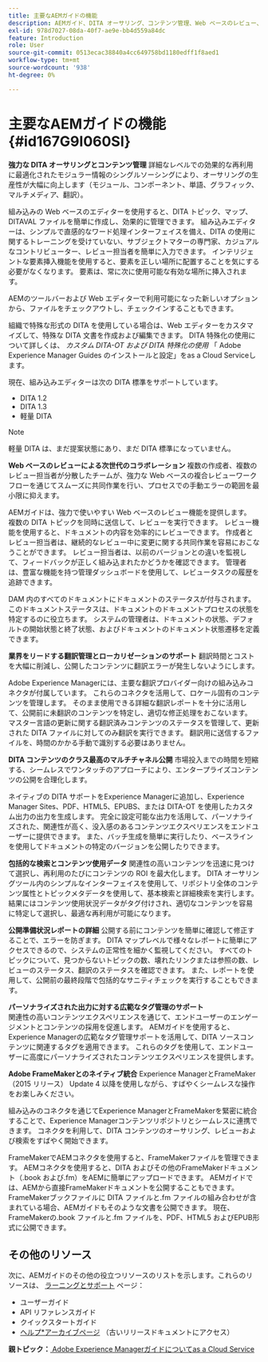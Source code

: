 ```yaml
---
title: 主要なAEMガイドの機能
description: AEMガイド、DITA オーサリング、コンテンツ管理、Web ベースのレビュー、翻訳、ローカリゼーション、マルチチャネル公開、およびFrameMakerの統合に関する主な機能を確認します。
exl-id: 978d7027-08da-40f7-ae9e-bb4d559a84dc
feature: Introduction
role: User
source-git-commit: 0513ecac38840a4cc649758bd1180edff1f8aed1
workflow-type: tm+mt
source-wordcount: '938'
ht-degree: 0%

---
```


# 主要なAEMガイドの機能 {#id167G9I060SI}

**強力な DITA オーサリングとコンテンツ管理**
詳細なレベルでの効果的な再利用に最適化されたモジュラー情報のシングルソーシングにより、オーサリングの生産性が大幅に向上します（モジュール、コンポーネント、単語、グラフィック、マルチメディア、翻訳）。

組み込みの Web ベースのエディターを使用すると、DITA トピック、マップ、DITAVAL ファイルを簡単に作成し、効果的に管理できます。 組み込みエディターは、シンプルで直感的なワード処理インターフェイスを備え、DITA の使用に関するトレーニングを受けていない、サブジェクトマターの専門家、カジュアルなコントリビューター、レビュー担当者を簡単に入力できます。 インテリジェントな要素挿入機能を使用すると、要素を正しい場所に配置することを気にする必要がなくなります。 要素は、常に次に使用可能な有効な場所に挿入されます。

AEMのツールバーおよび Web エディターで利用可能になった新しいオプションから、ファイルをチェックアウトし、チェックインすることもできます。

組織で特殊な形式の DITA を使用している場合は、Web エディターをカスタマイズして、特殊な DITA 文書を作成および編集できます。 DITA 特殊化の使用について詳しくは、 *カスタム DITA-OT および DITA 特殊化の使用* 「 Adobe Experience Manager Guides のインストールと設定」をas a Cloud Serviceします。

現在、組み込みエディターは次の DITA 標準をサポートしています。

* DITA 1.2
* DITA 1.3
* 軽量 DITA


>[!NOTE]
>
> 軽量 DITA は、まだ提案状態にあり、まだ DITA 標準になっていません。

**Web ベースのレビューによる次世代のコラボレーション**
複数の作成者、複数のレビュー担当者が分散したチームが、強力な Web ベースの複合レビューワークフローを通じてスムーズに共同作業を行い、プロセスでの手動エラーの範囲を最小限に抑えます。

AEMガイドは、強力で使いやすい Web ベースのレビュー機能を提供します。 複数の DITA トピックを同時に送信して、レビューを実行できます。 レビュー機能を使用すると、ドキュメントの内容を効率的にレビューできます。 作成者とレビュー担当者は、継続的なレビュー中に変更に関する共同作業を容易におこなうことができます。 レビュー担当者は、以前のバージョンとの違いを監視して、フィードバックが正しく組み込まれたかどうかを確認できます。 管理者は、豊富な機能を持つ管理ダッシュボードを使用して、レビュータスクの履歴を追跡できます。

DAM 内のすべてのドキュメントにドキュメントのステータスが付与されます。 このドキュメントステータスは、ドキュメントのドキュメントプロセスの状態を特定するのに役立ちます。 システムの管理者は、ドキュメントの状態、デフォルトの開始状態と終了状態、およびドキュメントのドキュメント状態遷移を定義できます。

**業界をリードする翻訳管理とローカリゼーションのサポート**
翻訳時間とコストを大幅に削減し、公開したコンテンツに翻訳エラーが発生しないようにします。

Adobe Experience Managerには、主要な翻訳プロバイダー向けの組み込みコネクタが付属しています。 これらのコネクタを活用して、ロケール固有のコンテンツを管理します。 そのまま使用できる詳細な翻訳レポートを十分に活用して、公開前に未翻訳のコンテンツを特定し、適切な修正処理をおこないます。 マスター言語の更新に関する翻訳済みコンテンツのステータスを管理して、更新された DITA ファイルに対してのみ翻訳を実行できます。 翻訳用に送信するファイルを、時間のかかる手動で識別する必要はありません。

**DITA コンテンツのクラス最高のマルチチャネル公開**
市場投入までの時間を短縮する、シームレスでワンタッチのアプローチにより、エンタープライズコンテンツの公開を合理化します。

ネイティブの DITA サポートをExperience Managerに追加し、Experience Manager Sites、PDF、HTML5、EPUBS、または DITA-OT を使用したカスタム出力の出力を生成します。 完全に設定可能な出力を活用して、パーソナライズされた、関連性が高く、没入感のあるコンテンツエクスペリエンスをエンドユーザーに提供できます。 また、バッチ生成を簡単に実行したり、ベースラインを使用してドキュメントの特定のバージョンを公開したりできます。

**包括的な検索とコンテンツ使用データ**
関連性の高いコンテンツを迅速に見つけて選択し、再利用のたびにコンテンツの ROI を最大化します。 DITA オーサリングツール内のシンプルなインターフェイスを使用して、リポジトリ全体のコンテンツ属性とトピックメタデータを使用して、基本検索と詳細検索を実行します。 結果にはコンテンツ使用状況データがタグ付けされ、適切なコンテンツを容易に特定して選択し、最適な再利用が可能になります。

**公開準備状況レポートの詳細**
公開する前にコンテンツを簡単に確認して修正することで、エラーを防ぎます。 DITA マップレベルで様々なレポートに簡単にアクセスできるので、システムの正常性を細かく監視してください。 すべてのトピックについて、見つからないトピックの数、壊れたリンクまたは参照の数、レビューのステータス、翻訳のステータスを確認できます。 また、レポートを使用して、公開前の最終段階で包括的なサニティチェックを実行することもできます。

**パーソナライズされた出力に対する広範なタグ管理のサポート**\
関連性の高いコンテンツエクスペリエンスを通じて、エンドユーザーのエンゲージメントとコンテンツの採用を促進します。 AEMガイドを使用すると、Experience Managerの広範なタグ管理サポートを活用して、DITA ソースコンテンツに関連するタグを適用できます。 これらのタグを使用して、エンドユーザーに高度にパーソナライズされたコンテンツエクスペリエンスを提供します。

**Adobe FrameMakerとのネイティブ統合**
Experience ManagerとFrameMaker（2015 リリース） Update 4 以降を使用しながら、すばやくシームレスな操作をお楽しみください。

組み込みのコネクタを通じてExperience ManagerとFrameMakerを緊密に統合することで、Experience Managerコンテンツリポジトリとシームレスに連携できます。 コネクタを利用して、DITA コンテンツのオーサリング、レビューおよび検索をすばやく開始できます。

FrameMakerでAEMコネクタを使用すると、FrameMakerファイルを管理できます。 AEMコネクタを使用すると、DITA およびその他のFrameMakerドキュメント（.book および.fm）をAEMに簡単にアップロードできます。 AEMガイドでは、AEMから直接FrameMakerドキュメントを公開することもできます。 FrameMakerブックファイルに DITA ファイルと.fm ファイルの組み合わせが含まれている場合、AEMガイドもそのような文書を公開できます。 現在、FrameMakerの.book ファイルと.fm ファイルを、PDF、HTML5 およびEPUB形式に公開できます。

## その他のリソース

次に、AEMガイドのその他の役立つリソースのリストを示します。これらのリソースは、 [ラーニングとサポート](https://helpx.adobe.com/support/xml-documentation-for-experience-manager.html) ページ：

* ユーザーガイド
* API リファレンスガイド
* クイックスタートガイド
* [ヘルプ*アーカイブページ](https://helpx.adobe.com/xml-documentation-for-experience-manager/archive.html) （古いリリースドキュメントにアクセス）

**親トピック：**[ Adobe Experience Managerガイドについてas a Cloud Service](intro.md)
